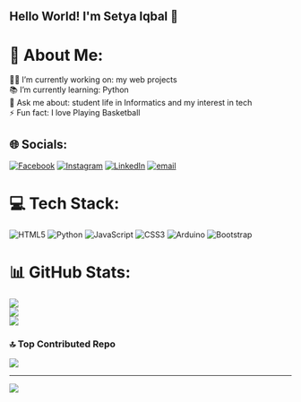 ## Hello World! I'm Setya Iqbal 👋

# 💫 About Me:
🧑‍💻 I’m currently working on: my web projects    <br>📚 I’m currently learning: Python <br>💬 Ask me about: student life in Informatics and my interest in tech  <br>⚡ Fun fact: I love Playing Basketball<br>


## 🌐 Socials:
[![Facebook](https://img.shields.io/badge/Facebook-%231877F2.svg?logo=Facebook&logoColor=white)](https://facebook.com/https://www.facebook.com/setya.iqbal.50/) [![Instagram](https://img.shields.io/badge/Instagram-%23E4405F.svg?logo=Instagram&logoColor=white)](https://instagram.com/iqballcndr) [![LinkedIn](https://img.shields.io/badge/LinkedIn-%230077B5.svg?logo=linkedin&logoColor=white)](https://linkedin.com/in/https://www.linkedin.com/in/setya-iqbal-putra-candra-917201349/) [![email](https://img.shields.io/badge/Email-D14836?logo=gmail&logoColor=white)](mailto:setyaiqbal23@gmail.com) 

# 💻 Tech Stack:
![HTML5](https://img.shields.io/badge/html5-%23E34F26.svg?style=flat&logo=html5&logoColor=white) ![Python](https://img.shields.io/badge/python-3670A0?style=flat&logo=python&logoColor=ffdd54) ![JavaScript](https://img.shields.io/badge/javascript-%23323330.svg?style=flat&logo=javascript&logoColor=%23F7DF1E) ![CSS3](https://img.shields.io/badge/css3-%231572B6.svg?style=flat&logo=css3&logoColor=white) ![Arduino](https://img.shields.io/badge/-Arduino-00979D?style=flat&logo=Arduino&logoColor=white) ![Bootstrap](https://img.shields.io/badge/bootstrap-%238511FA.svg?style=flat&logo=bootstrap&logoColor=white)
# 📊 GitHub Stats:
![](https://github-readme-stats.vercel.app/api?username=iqbalcandra&theme=dark&hide_border=false&include_all_commits=false&count_private=false)<br/>
![](https://nirzak-streak-stats.vercel.app/?user=iqbalcandra&theme=dark&hide_border=false)<br/>
![](https://github-readme-stats.vercel.app/api/top-langs/?username=iqbalcandra&theme=dark&hide_border=false&include_all_commits=false&count_private=false&layout=compact)

### 🔝 Top Contributed Repo
![](https://github-contributor-stats.vercel.app/api?username=iqbalcandra&limit=5&theme=dark&combine_all_yearly_contributions=true)

---
[![](https://visitcount.itsvg.in/api?id=iqbalcandra&icon=0&color=0)](https://visitcount.itsvg.in)

<!-- Proudly created with GPRM ( https://gprm.itsvg.in ) -->
